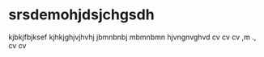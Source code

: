 # srsdemohjdsjchgsdh
kjbkjfbjksef
kjhkjghjvjhvhj
jbmnbnbj
mbmnbmn
hjvngnvghvd cv cv cv
,m .,
cv cv 

